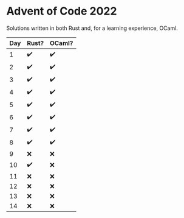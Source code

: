 # Advent of Code 2022

Solutions written in both Rust and, for a learning experience, OCaml.

| Day | Rust? | OCaml? |
| --- | ----- | ------ |
| 1   | ✔️     | ✔️      |
| 2   | ✔️     | ✔️      |
| 3   | ✔️     | ✔️      |
| 4   | ✔️     | ✔️      |
| 5   | ✔️     | ✔️      |
| 6   | ✔️     | ✔️      |
| 7   | ✔️     | ✔️      |
| 8   | ✔️     | ✔️      |
| 9   | ❌    | ❌     |
| 10  | ✔️     | ❌     |
| 11  | ❌    | ❌     |
| 12  | ❌    | ❌     |
| 13  | ❌    | ❌     |
| 14  | ❌    | ❌     |

